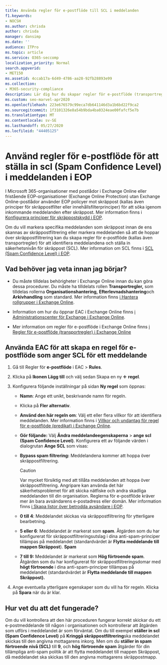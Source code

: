 ```yaml
---
title: Använda regler för e-postflöde till SCL i meddelanden
f1.keywords:
- NOCSH
ms.author: chrisda
author: chrisda
manager: dansimp
ms.date: ''
audience: ITPro
ms.topic: article
ms.service: O365-seccomp
localization_priority: Normal
search.appverid:
- MET150
ms.assetid: 4ccab17a-6d49-4786-aa28-92fb28893e99
ms.collection:
- M365-security-compliance
description: Lär dig hur du skapar regler för e-postflöde (transportregler) för att identifiera meddelanden och ange informationsnivå för skräppost (SCL) för meddelanden i Exchange Online Protection.
ms.custom: seo-marvel-apr2020
ms.openlocfilehash: 223e676579c99eca7db641146d3a1b6bd22f9ca2
ms.sourcegitcommit: 1f3101326e8a54b9bda4ba0324eae00fafcf5e7b
ms.translationtype: MT
ms.contentlocale: sv-SE
ms.lasthandoff: 05/27/2020
ms.locfileid: "44405125"
---
```

# <a name="use-mail-flow-rules-to-set-the-spam-confidence-level-scl-in-messages-in-eop"></a>Använd regler för e-postflöde för att ställa in scl (Spam Confidence Level) i meddelanden i EOP

I Microsoft 365-organisationer med postlådor i Exchange Online eller fristående EOP-organisationer (Exchange Online Protection) utan Exchange Online-postlådor använder EOP policyer mot skräppost (kallas även principer för skräppostfilter eller innehållsfilterprinciper) för att söka igenom inkommande meddelanden efter skräppost. Mer information finns i [Konfigurera principer för skräppostskydd i EOP](configure-your-spam-filter-policies.md).

Om du vill markera specifika meddelanden som skräppost innan de ens skannas av skräppostfiltrering eller markera meddelanden så att de hoppar över skräppostfiltrering kan du skapa regler för e-postflöde (kallas även transportregler) för att identifiera meddelandena och ställa in säkerhetsnivån för skräppost (SCL). Mer information om SCL finns i [SCL (Spam Confidence Level) i EOP](spam-confidence-levels.md).

## <a name="what-do-you-need-to-know-before-you-begin"></a>Vad behöver jag veta innan jag börjar?

- Du måste tilldelas behörigheter i Exchange Online innan du kan göra dessa procedurer. Du måste ha tilldelats rollen **Transportregler,** som tilldelas rollerna **Organisationshantering,** **Efterlevnadshantering**och **Arkivhandling** som standard. Mer information finns [i Hantera rollgrupper i Exchange Online](https://docs.microsoft.com/Exchange/permissions-exo/role-groups).

- Information om hur du öppnar EAC i Exchange Online finns [i Administrationscenter för Exchange i Exchange Online](https://docs.microsoft.com/Exchange/exchange-admin-center).

- Mer information om regler för e-postflöde i Exchange Online finns [i Regler för e-postflöde (transportregler) i Exchange Online](https://docs.microsoft.com/Exchange/security-and-compliance/mail-flow-rules/mail-flow-rules)

## <a name="use-the-eac-to-create-a-mail-flow-rule-that-sets-the-scl-of-a-message"></a>Använda EAC för att skapa en regel för e-postflöde som anger SCL för ett meddelande

1. Gå till Regler för **e-postflöde** i EAC \> **Rules**.

2. Klicka på **Ikonen Lägg till** och välj sedan Skapa en ny ![ ](../../media/ITPro-EAC-AddIcon.png) **regel**.

3. Konfigurera följande inställningar på sidan **Ny regel** som öppnas:

   - **Namn**: Ange ett unikt, beskrivande namn för regeln.

   - Klicka på **Fler alternativ**.

   - **Använd den här regeln om**: Välj ett eller flera villkor för att identifiera meddelanden. Mer information finns i [Villkor och undantag för regel för e-postflöde (predikat) i Exchange Online](https://docs.microsoft.com/Exchange/security-and-compliance/mail-flow-rules/conditions-and-exceptions).

   - **Gör följande:** Välj **Ändra meddelandeegenskaperna** \> **ange scl (Spam Confidence Level)**. Konfigurera ett av följande värden i dialogrutan **Ange SCL** som visas:

   - **Bypass spam filtrering:** Meddelandena kommer att hoppa över skräppostfiltrering.

     > [!CAUTION]
     > Var mycket försiktig med att tillåta meddelanden att hoppa över skräppostfiltrering. Angripare kan använda det här säkerhetsproblemet för att skicka nätfiske och andra skadliga meddelanden till din organisation. Reglerna för e-postflöde kräver mer än bara avsändarens e-postadress eller domän. Mer information finns [i Skapa listor över betrodda avsändare i EOP](create-safe-sender-lists-in-office-365.md).

   - **0 till 4**: Meddelandet skickas via skräppostfiltrering för ytterligare bearbetning.

   - **5 eller 6**: Meddelandet är markerat som **spam**. Åtgärden som du har konfigurerat för skräppostfiltreringsutslag i dina anti-spam-principer tillämpas på meddelandet (standardvärdet är **Flytta meddelande till mappen Skräppost**). **Spam**

   - **7 till 9:** Meddelandet är markerat som **Hög förtroende spam**. Åtgärden som du har konfigurerat för skräppostfiltreringsdomar med **högt förtroende** i dina anti-spam-principer tillämpas på meddelandet (standardvärdet är **Flytta meddelande till mappen Skräppost).**

4. Ange eventuella ytterligare egenskaper som du vill ha för regeln. Klicka på **Spara** när du är klar.

## <a name="how-do-you-know-this-worked"></a>Hur vet du att det fungerade?

Om du vill kontrollera att den här proceduren fungerar korrekt skickar du ett e-postmeddelande till någon i organisationen och kontrollerar att åtgärden som utförs i meddelandet är som förväntat. Om du till exempel **ställer in scl (Spam Confidence Level)** på **Kringgå skräppostfiltrering**ska meddelandet skickas till den angivna mottagarens inkorg. Men om du **ställer in spam förtroende nivå (SCL)** till **9**, och **hög förtroende spam** åtgärder för din tillämpliga anti-spam politik är att flytta meddelandet till mappen Skräppost, då meddelandet ska skickas till den angivna mottagarens skräppostmapp.
